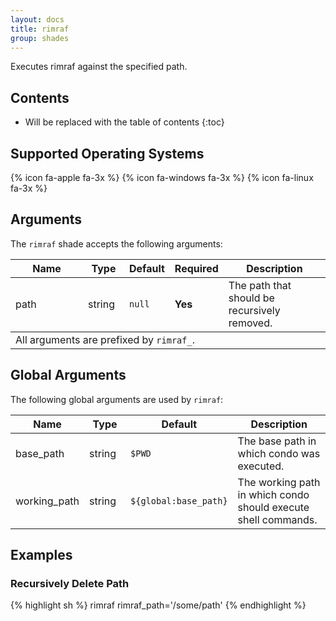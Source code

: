```yaml
---
layout: docs
title: rimraf
group: shades
---
```


Executes rimraf against the specified path.

## Contents

* Will be replaced with the table of contents
{:toc}

## Supported Operating Systems

{% icon fa-apple fa-3x %} {% icon fa-windows fa-3x %} {% icon fa-linux fa-3x %}

## Arguments

The `rimraf` shade accepts the following arguments:

<div class="table-responsive">
    <table class="table table-bordered table-striped">
    <thead>
        <tr>
            <th style="width:100px;">Name</th>
            <th style="width:50px;">Type</th>
            <th style="width:50px;">Default</th>
            <th style="width:25px;">Required</th>
            <th>Description</th>
        </tr>
    </thead>
    <tbody>
        <tr>
            <td>path</td>
            <td>string</td>
            <td><code>null</code></td>
            <td><strong>Yes</strong></td>
            <td>The path that should be recursively removed.</td>
        </tr>
    </tbody>
    <tfooter>
        <tr>
            <td colspan="5">All arguments are prefixed by <code>rimraf_</code>.</td>
        </tr>
    </tfooter>
    </table>
</div>

## Global Arguments

The following global arguments are used by `rimraf`:

<div class="table-responsive">
    <table class="table table-bordered table-striped">
    <thead>
        <tr>
            <th style="width:100px;">Name</th>
            <th style="width:50px;">Type</th>
            <th style="width:50px;">Default</th>
            <th>Description</th>
        </tr>
    </thead>
    <tbody>
        <tr>
            <td>base_path</td>
            <td>string</td>
            <td><code>$PWD</code></td>
            <td>The base path in which condo was executed.</td>
        </tr>
        <tr>
            <td>working_path</td>
            <td>string</td>
            <td><code>${global:base_path}</code></td>
            <td>The working path in which condo should execute shell commands.</td>
        </tr>
    </tbody>
    </table>
</div>

## Examples

### Recursively Delete Path

{% highlight sh %}
rimraf rimraf_path='/some/path'
{% endhighlight %}
